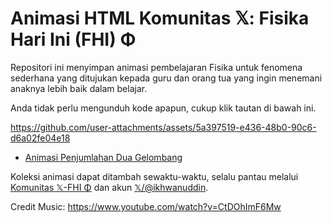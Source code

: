 # Animasi HTML Komunitas 𝕏: Fisika Hari Ini (FHI) Φ

Repositori ini menyimpan animasi pembelajaran Fisika untuk fenomena sederhana yang ditujukan kepada guru dan orang tua yang ingin menemani anaknya lebih baik dalam belajar.

Anda tidak perlu mengunduh kode apapun, cukup klik tautan di bawah ini.

https://github.com/user-attachments/assets/5a397519-e436-48b0-90c6-d6a02fe04e18

- [Animasi Penjumlahan Dua Gelombang](https://htmlpreview.github.io/?https://github.com/ikhwanuddin/x-fisika-hari-ini/blob/main/superposisi-sederhana/penjumlahan_dua_gelombang.html)

Koleksi animasi dapat ditambah sewaktu-waktu, selalu pantau melalui [Komunitas 𝕏-FHI Φ](https://x.com/i/communities/1933661529183805859) dan akun [𝕏/@ikhwanuddin](https://x.com/ikhwanuddin).

Credit Music: https://www.youtube.com/watch?v=CtDOhImF6Mw
